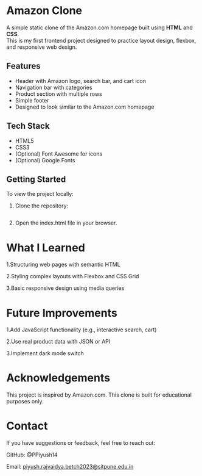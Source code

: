 # Amazon Clone

A simple static clone of the Amazon.com homepage built using **HTML** and **CSS**.  
This is my first frontend project designed to practice layout design, flexbox, and responsive web design.


##  Features

- Header with Amazon logo, search bar, and cart icon
- Navigation bar with categories
- Product section with multiple rows
- Simple footer
- Designed to look similar to the Amazon.com homepage

## Tech Stack

- HTML5
- CSS3
- (Optional) Font Awesome for icons
- (Optional) Google Fonts


## Getting Started

To view the project locally:

1. Clone the repository:
   ```bash
   
2. Open the index.html file in your browser.

# What I Learned
1.Structuring web pages with semantic HTML

2.Styling complex layouts with Flexbox and CSS Grid

3.Basic responsive design using media queries

# Future Improvements
1.Add JavaScript functionality (e.g., interactive search, cart)

2.Use real product data with JSON or API

3.Implement dark mode switch

# Acknowledgements
This project is inspired by Amazon.com.
This clone is built for educational purposes only.

# Contact
If you have suggestions or feedback, feel free to reach out:

GitHub: @PPiyush14

Email: piyush.rajvaidya.betch2023@sitpune.edu.in



